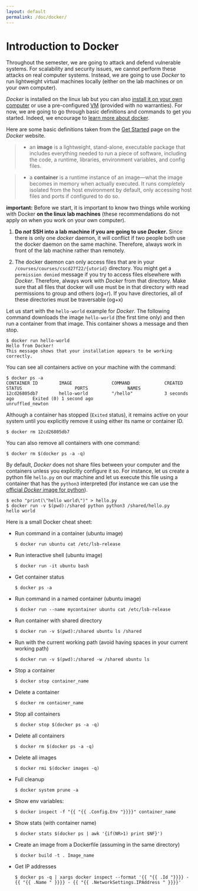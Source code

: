 ```yaml
---
layout: default
permalink: /doc/docker/
---
```


# Introduction to Docker

Throughout the semester, we are going to attack and defend vulnerable systems. For scalability and security issues, we cannot perform these attacks on real computer systems. Instead, we are going to use *Docker* to run lightweight virtual machines locally (either on the lab machines or on your own computer).

*Docker* is installed on the linux lab but you can also [install it on your own computer](https://docs.docker.com/engine/installation/) or use a pre-configured [VM](/misc/SupplementaryVM) (provided with no warranties). For now, we are going to go through basic definitions and commands to get you started. Indeed, we encourage to [learn more about docker](https://docs.docker.com/get-started/).

Here are some basic definitions taken from the [Get Started](https://docs.docker.com/get-started/) page on the *Docker* website.

> - an **image** is a lightweight, stand-alone, executable package that includes everything needed to run a piece of software, including the code, a runtime, libraries, environment variables, and config files.

> - a **container** is a runtime instance of an image—what the image becomes in memory when actually executed. It runs completely isolated from the host environment by default, only accessing host files and ports if configured to do so.

**important:** Before we start, it is important to know two things while working with Docker **on the linux lab machines** (these recommendations do not apply on when you work on your own computer).

1. **Do *not* SSH into a lab machine if you are going to use *Docker*.** Since there is only one *docker* daemon, it will conflict if two people both use the docker daemon on the same machine. Therefore, always work in front of the lab machine rather than remotely.

2. The docker daemon can only access files that are in your `/courses/courses/cscd27f22/{utorid}` directory. You might get a `permission denied` message if you try to access files elsewhere with *Docker*. Therefore, always work with *Docker* from that directory. Make sure that all files that docker will use must be in that directory with read permissions to group and others (og+r). If you have directories, all of these directories must be traversable (og+x)

Let us start with the `hello-world` example for *Docker*. The following command downloads the image `hello-world` (the first time only) and then run a container from that image. This container shows a message and then stop. 

```
$ docker run hello-world
Hello from Docker!
This message shows that your installation appears to be working correctly.
```

You can see all containers active on your machine with the command: 
    
```
$ docker ps -a
CONTAINER ID        IMAGE               COMMAND             CREATED             STATUS                    PORTS               NAMES
12cd26805db7        hello-world         "/hello"            3 seconds ago       Exited (0) 1 second ago                       unruffled_newton
```
    
Although a container has stopped (`Exited` status), it remains active on your system until you explicitly remove it using either its name or container ID. 

```
$ docker rm 12cd26805db7
```

You can also remove all containers with one command: 

```
$ docker rm $(docker ps -a -q)
```

By default, *Docker* does not share files between your computer and the containers unless you explicitly configure it so. For instance, let us create a python file `hello.py` on our machine and let us execute this file using a container that has the `python3` interpreted (for instance we can use the [official *Docker* image for python](https://hub.docker.com/_/python/)).

```
$ echo "print(\"hello world\")" > hello.py
$ docker run -v $(pwd):/shared python python3 /shared/hello.py
hello world
```

Here is a small Docker cheat sheet:

- Run command in a container (ubuntu image)
  ```
  $ docker run ubuntu cat /etc/lsb-release
  ```

- Run interactive shell (ubuntu image)
  ```
  $ docker run -it ubuntu bash
  ```

- Get container status
  ```
  $ docker ps -a
  ```

- Run command in a named container (ubuntu image)
  ```
  $ docker run --name mycontainer ubuntu cat /etc/lsb-release
  ```

- Run container with shared directory
  ```
  $ docker run -v $(pwd):/shared ubuntu ls /shared
  ```

- Run with the current working path (avoid having spaces in your current working path)
  ```
  $ docker run -v $(pwd):/shared -w /shared ubuntu ls
  ```

- Stop a container 
  ```
  $ docker stop container_name
  ```

- Delete a container
  ```
  $ docker rm container_name
  ```

- Stop all containers
  ```
  $ docker stop $(docker ps -a -q)
  ```

- Delete all containers
  ```
  $ docker rm $(docker ps -a -q)
  ```

- Delete all images
  ```
  $ docker rmi $(docker images -q)
  ```

- Full cleanup
  ```
  $ docker system prune -a
  ```

- Show env variables:
  ```
  $ docker inspect -f "{{ "{{ .Config.Env "}}}}" container_name
  ```

- Show stats (with container name)
  ```
  $ docker stats $(docker ps | awk '{if(NR>1) print $NF}')
  ```

- Create an image from a Dockerfile (assuming in the same directory)
  ```
  $ docker build -t . Image_name
  ```

- Get IP addresses 
  ```
  $ docker ps -q | xargs docker inspect --format '{{ "{{ .Id "}}}} - {{ "{{ .Name " }}}} - {{ "{{ .NetworkSettings.IPAddress " }}}}'
  ```

